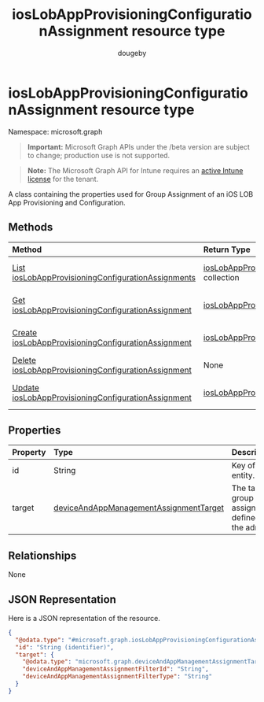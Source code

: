 ﻿---
title: "iosLobAppProvisioningConfigurationAssignment resource type"
description: "A class containing the properties used for Group Assignment of an iOS LOB App Provisioning and Configuration."
author: "dougeby"
localization_priority: Normal
ms.prod: "intune"
doc_type: resourcePageType
---

# iosLobAppProvisioningConfigurationAssignment resource type

Namespace: microsoft.graph

> **Important:** Microsoft Graph APIs under the /beta version are subject to change; production use is not supported.

> **Note:** The Microsoft Graph API for Intune requires an [active Intune license](https://go.microsoft.com/fwlink/?linkid=839381) for the tenant.

A class containing the properties used for Group Assignment of an iOS LOB App Provisioning and Configuration.

## Methods

| Method                                                                                                                           | Return Type                                                                                                                         | Description                                                                                                                                                                |
| :------------------------------------------------------------------------------------------------------------------------------- | :---------------------------------------------------------------------------------------------------------------------------------- | :------------------------------------------------------------------------------------------------------------------------------------------------------------------------- |
| [List iosLobAppProvisioningConfigurationAssignments](../api/intune-apps-ioslobappprovisioningconfigurationassignment-list.md)    | [iosLobAppProvisioningConfigurationAssignment](../resources/intune-apps-ioslobappprovisioningconfigurationassignment.md) collection | List properties and relationships of the [iosLobAppProvisioningConfigurationAssignment](../resources/intune-apps-ioslobappprovisioningconfigurationassignment.md) objects. |
| [Get iosLobAppProvisioningConfigurationAssignment](../api/intune-apps-ioslobappprovisioningconfigurationassignment-get.md)       | [iosLobAppProvisioningConfigurationAssignment](../resources/intune-apps-ioslobappprovisioningconfigurationassignment.md)            | Read properties and relationships of the [iosLobAppProvisioningConfigurationAssignment](../resources/intune-apps-ioslobappprovisioningconfigurationassignment.md) object.  |
| [Create iosLobAppProvisioningConfigurationAssignment](../api/intune-apps-ioslobappprovisioningconfigurationassignment-create.md) | [iosLobAppProvisioningConfigurationAssignment](../resources/intune-apps-ioslobappprovisioningconfigurationassignment.md)            | Create a new [iosLobAppProvisioningConfigurationAssignment](../resources/intune-apps-ioslobappprovisioningconfigurationassignment.md) object.                              |
| [Delete iosLobAppProvisioningConfigurationAssignment](../api/intune-apps-ioslobappprovisioningconfigurationassignment-delete.md) | None                                                                                                                                | Deletes a [iosLobAppProvisioningConfigurationAssignment](../resources/intune-apps-ioslobappprovisioningconfigurationassignment.md).                                        |
| [Update iosLobAppProvisioningConfigurationAssignment](../api/intune-apps-ioslobappprovisioningconfigurationassignment-update.md) | [iosLobAppProvisioningConfigurationAssignment](../resources/intune-apps-ioslobappprovisioningconfigurationassignment.md)            | Update the properties of a [iosLobAppProvisioningConfigurationAssignment](../resources/intune-apps-ioslobappprovisioningconfigurationassignment.md) object.                |

## Properties

| Property | Type                                                                                                           | Description                                       |
| :------- | :------------------------------------------------------------------------------------------------------------- | :------------------------------------------------ |
| id       | String                                                                                                         | Key of the entity.                                |
| target   | [deviceAndAppManagementAssignmentTarget](../resources/intune-shared-deviceandappmanagementassignmenttarget.md) | The target group assignment defined by the admin. |

## Relationships

None

## JSON Representation

Here is a JSON representation of the resource.

<!-- {
  "blockType": "resource",
  "keyProperty": "id",
  "@odata.type": "microsoft.graph.iosLobAppProvisioningConfigurationAssignment"
}
-->

```json
{
  "@odata.type": "#microsoft.graph.iosLobAppProvisioningConfigurationAssignment",
  "id": "String (identifier)",
  "target": {
    "@odata.type": "microsoft.graph.deviceAndAppManagementAssignmentTarget",
    "deviceAndAppManagementAssignmentFilterId": "String",
    "deviceAndAppManagementAssignmentFilterType": "String"
  }
}
```
